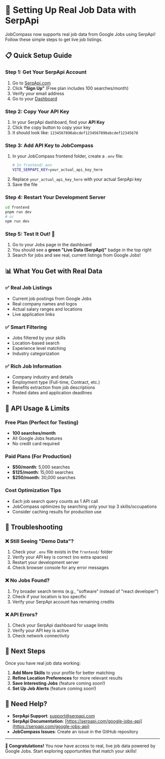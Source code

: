# 🚀 Setting Up Real Job Data with SerpApi

JobCompass now supports real job data from Google Jobs using SerpApi! Follow these simple steps to get live job listings.

## 📋 Quick Setup Guide

### Step 1: Get Your SerpApi Account

1. Go to [SerpApi.com](https://serpapi.com/)
2. Click **"Sign Up"** (Free plan includes 100 searches/month)
3. Verify your email address
4. Go to your [Dashboard](https://serpapi.com/dashboard)

### Step 2: Copy Your API Key

1. In your SerpApi dashboard, find your **API Key**
2. Click the copy button to copy your key
3. It should look like: `1234567890abcdef1234567890abcdef12345678`

### Step 3: Add API Key to JobCompass

1. In your JobCompass frontend folder, create a `.env` file:
   ```bash
   # In frontend/.env
   VITE_SERPAPI_KEY=your_actual_api_key_here
   ```
2. Replace `your_actual_api_key_here` with your actual SerpApi key
3. Save the file

### Step 4: Restart Your Development Server

```bash
cd frontend
pnpm run dev
# or
npm run dev
```

### Step 5: Test It Out! 🎉

1. Go to your Jobs page in the dashboard
2. You should see a **green "Live Data (SerpApi)"** badge in the top right
3. Search for jobs and see real, current listings from Google Jobs!

## 📊 What You Get with Real Data

### ✅ **Real Job Listings**

- Current job postings from Google Jobs
- Real company names and logos
- Actual salary ranges and locations
- Live application links

### ✅ **Smart Filtering**

- Jobs filtered by your skills
- Location-based search
- Experience level matching
- Industry categorization

### ✅ **Rich Job Information**

- Company industry and details
- Employment type (Full-time, Contract, etc.)
- Benefits extraction from job descriptions
- Posted dates and application deadlines

## 🔧 API Usage & Limits

### Free Plan (Perfect for Testing)

- **100 searches/month**
- All Google Jobs features
- No credit card required

### Paid Plans (For Production)

- **$50/month**: 5,000 searches
- **$125/month**: 15,000 searches
- **$250/month**: 30,000 searches

### Cost Optimization Tips

- Each job search query counts as 1 API call
- JobCompass optimizes by searching only your top 3 skills/occupations
- Consider caching results for production use

## 🚨 Troubleshooting

### ❌ Still Seeing "Demo Data"?

1. Check your `.env` file exists in the `frontend/` folder
2. Verify your API key is correct (no extra spaces)
3. Restart your development server
4. Check browser console for any error messages

### ❌ No Jobs Found?

1. Try broader search terms (e.g., "software" instead of "react developer")
2. Check if your location is too specific
3. Verify your SerpApi account has remaining credits

### ❌ API Errors?

1. Check your SerpApi dashboard for usage limits
2. Verify your API key is active
3. Check network connectivity

## 🎯 Next Steps

Once you have real job data working:

1. **Add More Skills** to your profile for better matching
2. **Refine Location Preferences** for more relevant results
3. **Save Interesting Jobs** (feature coming soon!)
4. **Set Up Job Alerts** (feature coming soon!)

## 📧 Need Help?

- **SerpApi Support**: [support@serpapi.com](mailto:support@serpapi.com)
- **SerpApi Documentation**: [https://serpapi.com/google-jobs-api](https://serpapi.com/google-jobs-api)
- **JobCompass Issues**: Create an issue in the GitHub repository

---

**🎉 Congratulations!** You now have access to real, live job data powered by Google Jobs. Start exploring opportunities that match your skills!

